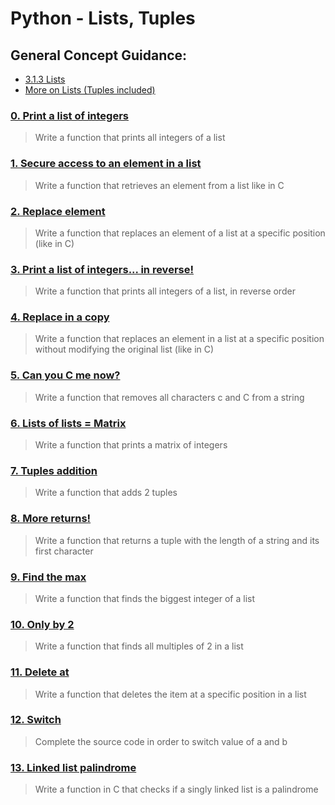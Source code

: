 # Python - Lists, Tuples
## General Concept Guidance:
* [3.1.3 Lists](https://docs.python.org/3.4/tutorial/introduction.html#lists)
* [More on Lists (Tuples included)](https://docs.python.org/3.4/tutorial/datastructures.html)
### [0. Print a list of integers](./0-print_list_integer.py)
> Write a function that prints all integers of a list
### [1. Secure access to an element in a list](./1-element_at.py)
> Write a function that retrieves an element from a list like in C
### [2. Replace element](./2-replace_in_list.py)
> Write a function that replaces an element of a list at a specific position (like in C)
### [3. Print a list of integers... in reverse!](./3-print_reversed_list_integer.py)
> Write a function that prints all integers of a list, in reverse order
### [4. Replace in a copy](./4-new_in_list.py)
> Write a function that replaces an element in a list at a specific position without modifying the original list (like in C)
### [5. Can you C me now?](./5-no_c.py)
> Write a function that removes all characters c and C from a string
### [6. Lists of lists = Matrix](./6-print_matrix_integer.py)
> Write a function that prints a matrix of integers
### [7. Tuples addition](./7-add_tuple.py)
> Write a function that adds 2 tuples
### [8. More returns!](./8-multiple_returns.py)
> Write a function that returns a tuple with the length of a string and its first character
### [9. Find the max](./9-max_integer.py)
> Write a function that finds the biggest integer of a list
### [10. Only by 2](./10-divisible_by_2.py)
> Write a function that finds all multiples of 2 in a list
### [11. Delete at](./11-delete_at.py)
> Write a function that deletes the item at a specific position in a list
### [12. Switch](./12-switch.py)
> Complete the source code in order to switch value of a and b
### [13. Linked list palindrome](./13-is_palindrome.c)
> Write a function in C that checks if a singly linked list is a palindrome